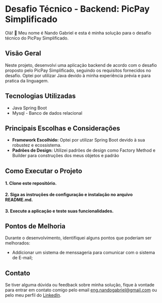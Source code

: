 # Desafio Técnico - Backend: PicPay Simplificado

Olá! 👋 Meu nome é Nando Gabriel e esta é minha solução para o desafio técnico do PicPay Simplificado.

## Visão Geral

Neste projeto, desenvolvi uma aplicação backend de acordo com o desafio proposto pelo PicPay Simplificado, seguindo os requisitos fornecidos no desafio. Optei por utilizar Java devido à minha experiência prévia e para pratica da linguagem.

## Tecnologias Utilizadas

- Java Spring Boot
- Mysql - Banco de dados relacional

## Principais Escolhas e Considerações

- **Framework Escolhido:** Optei por utilizar Spring Boot devido à sua robustez e ecossistema.
- **Padrões de Design:** Utilizei padrões de design como Factory Method e Builder para construções dos meus objetos e padrão


## Como Executar o Projeto

#### 1. Clone este repositório.
#### 2. Siga as instruções de configuração e instalação no arquivo README.md.
#### 3. Execute a aplicação e teste suas funcionalidades.

## Pontos de Melhoria

Durante o desenvolvimento, identifiquei alguns pontos que poderiam ser melhorados:

- Addicionar um sistema de menssageria para comunicar com o sistema de E-mail;


## Contato

Se tiver alguma dúvida ou feedback sobre minha solução, fique à vontade para entrar em contato comigo pelo email eng.nandogabriel@gmail.com ou pelo meu perfil do [LinkedIn](https://www.linkedin.com/in/nando-gabriel/).


